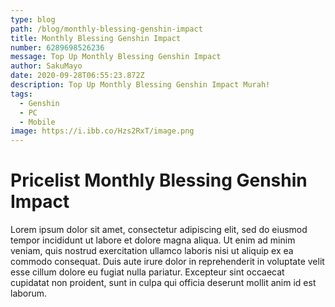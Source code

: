 ```yaml
---
type: blog
path: /blog/monthly-blessing-genshin-impact
title: Monthly Blessing Genshin Impact
number: 6289698526236
message: Top Up Monthly Blessing Genshin Impact
author: SakuMayo
date: 2020-09-28T06:55:23.872Z
description: Top Up Monthly Blessing Genshin Impact Murah!
tags:
  - Genshin
  - PC
  - Mobile
image: https://i.ibb.co/Hzs2RxT/image.png
---
```


# Pricelist Monthly Blessing Genshin Impact

Lorem ipsum dolor sit amet, consectetur adipiscing elit, sed do eiusmod tempor incididunt ut labore et dolore magna aliqua. Ut enim ad minim veniam, quis nostrud exercitation ullamco laboris nisi ut aliquip ex ea commodo consequat. Duis aute irure dolor in reprehenderit in voluptate velit esse cillum dolore eu fugiat nulla pariatur. Excepteur sint occaecat cupidatat non proident, sunt in culpa qui officia deserunt mollit anim id est laborum.
